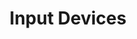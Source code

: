 ﻿---
sectionid: input_devices
sectionclass: h2
title: Input Devices
parent-id: compatibility
number: 3200
---